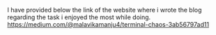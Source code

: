 I have provided below the link of the website where i wrote the blog regarding the task i enjoyed the most while doing. 
https://medium.com/@malavikamanju4/terminal-chaos-3ab56797ad11
